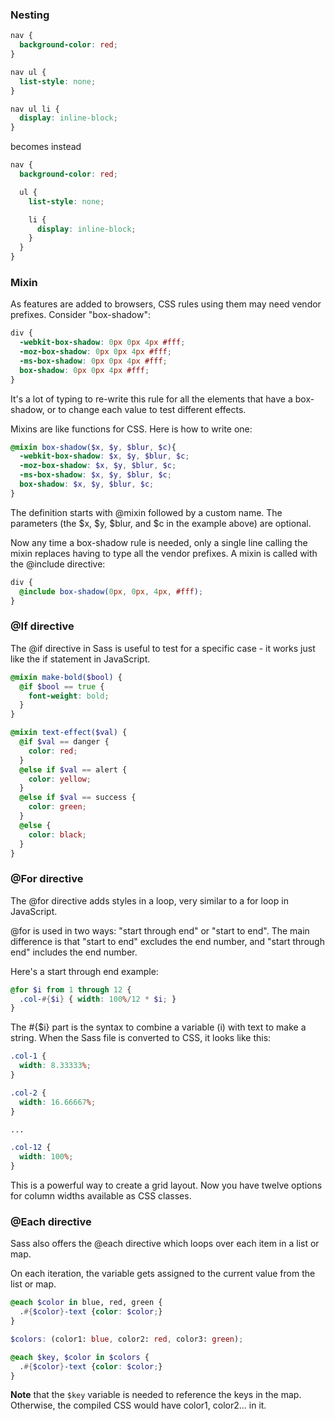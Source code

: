 ### Nesting

```css
nav {
  background-color: red;
}

nav ul {
  list-style: none;
}

nav ul li {
  display: inline-block;
}
```
becomes instead

```scss
nav {
  background-color: red;

  ul {
    list-style: none;

    li {
      display: inline-block;
    }
  }
}
```

### Mixin
 As features are added to browsers, CSS rules using them may need vendor prefixes. Consider "box-shadow":

```css
div {
  -webkit-box-shadow: 0px 0px 4px #fff;
  -moz-box-shadow: 0px 0px 4px #fff;
  -ms-box-shadow: 0px 0px 4px #fff;
  box-shadow: 0px 0px 4px #fff;
}
```

It's a lot of typing to re-write this rule for all the elements that have a box-shadow, or to change each value to test 
different effects.

Mixins are like functions for CSS. Here is how to write one:

```scss
@mixin box-shadow($x, $y, $blur, $c){
  -webkit-box-shadow: $x, $y, $blur, $c;
  -moz-box-shadow: $x, $y, $blur, $c;
  -ms-box-shadow: $x, $y, $blur, $c;
  box-shadow: $x, $y, $blur, $c;
}
```

The definition starts with @mixin followed by a custom name. The parameters (the $x, $y, $blur, and $c in the example above) 
are optional.

Now any time a box-shadow rule is needed, only a single line calling the mixin replaces having to type all the vendor prefixes. 
A mixin is called with the @include directive:

```scss
div {
  @include box-shadow(0px, 0px, 4px, #fff);
}
```

### @If directive

The @if directive in Sass is useful to test for a specific case - it works just like the if statement in JavaScript.

```scss
@mixin make-bold($bool) {
  @if $bool == true {
    font-weight: bold;
  }
}
```

```scss
@mixin text-effect($val) {
  @if $val == danger {
    color: red;
  }
  @else if $val == alert {
    color: yellow;
  }
  @else if $val == success {
    color: green;
  }
  @else {
    color: black;
  }
}
```

### @For directive

The @for directive adds styles in a loop, very similar to a for loop in JavaScript.

@for is used in two ways: "start through end" or "start to end". The main difference is that "start to end" excludes the 
end number, and "start through end" includes the end number.

Here's a start through end example:

```scss
@for $i from 1 through 12 {
  .col-#{$i} { width: 100%/12 * $i; }
}
```

The #{$i} part is the syntax to combine a variable (i) with text to make a string. When the Sass file is converted to CSS, 
it looks like this:

```css
.col-1 {
  width: 8.33333%;
}

.col-2 {
  width: 16.66667%;
}

...

.col-12 {
  width: 100%;
}
```
This is a powerful way to create a grid layout. Now you have twelve options for column widths available as CSS classes.

### @Each directive

Sass also offers the @each directive which loops over each item in a list or map.

On each iteration, the variable gets assigned to the current value from the list or map.

```scss
@each $color in blue, red, green {
  .#{$color}-text {color: $color;}
}
```

```scss
$colors: (color1: blue, color2: red, color3: green);

@each $key, $color in $colors {
  .#{$color}-text {color: $color;}
}
```

**Note** that the `$key` variable is needed to reference the keys in the map. Otherwise, the compiled CSS would have color1, color2... in it.
